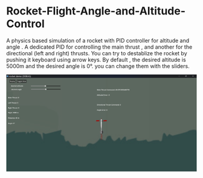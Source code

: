# Rocket-Flight-Angle-and-Altitude-Control
A physics based simulation of a rocket with PID controller for altitude and angle .
A dedicated PID for controlling the main thrust , and another for the directional (left and right) thrusts.
You can try to destablize the rocket by pushing it keyboard using arrow keys.
By default , the desired altitude is 5000m and the desired angle is 0°. you can change them with the sliders.





<img src="rocket demo (DEBUG) 1_10_2025 11_03_44 AM.png" alt="Example Image" width="900"/>


